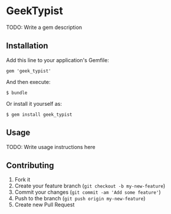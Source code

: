 # GeekTypist

TODO: Write a gem description

## Installation

Add this line to your application's Gemfile:

    gem 'geek_typist'

And then execute:

    $ bundle

Or install it yourself as:

    $ gem install geek_typist

## Usage

TODO: Write usage instructions here

## Contributing

1. Fork it
2. Create your feature branch (`git checkout -b my-new-feature`)
3. Commit your changes (`git commit -am 'Add some feature'`)
4. Push to the branch (`git push origin my-new-feature`)
5. Create new Pull Request
